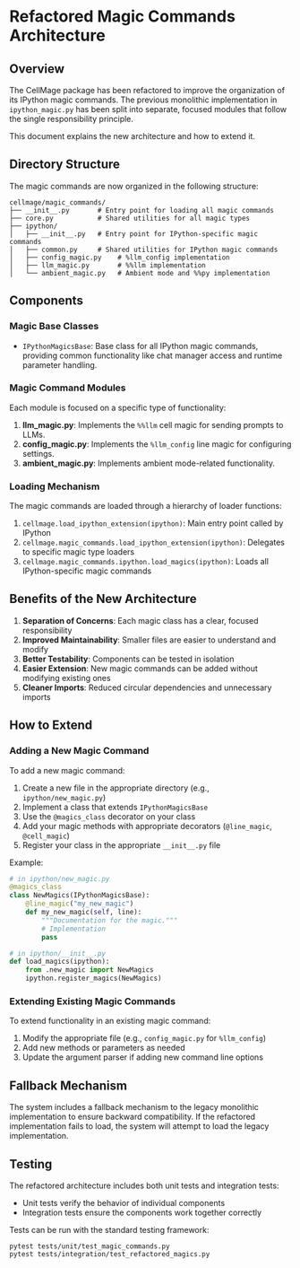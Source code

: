 # Refactored Magic Commands Architecture

## Overview

The CellMage package has been refactored to improve the organization of its IPython magic commands. The previous monolithic implementation in `ipython_magic.py` has been split into separate, focused modules that follow the single responsibility principle.

This document explains the new architecture and how to extend it.

## Directory Structure

The magic commands are now organized in the following structure:

```
cellmage/magic_commands/
├── __init__.py       # Entry point for loading all magic commands
├── core.py           # Shared utilities for all magic types
├── ipython/
│   ├── __init__.py   # Entry point for IPython-specific magic commands
│   ├── common.py     # Shared utilities for IPython magic commands
│   ├── config_magic.py    # %llm_config implementation
│   ├── llm_magic.py       # %%llm implementation
│   └── ambient_magic.py   # Ambient mode and %%py implementation
```

## Components

### Magic Base Classes

- `IPythonMagicsBase`: Base class for all IPython magic commands, providing common functionality like chat manager access and runtime parameter handling.

### Magic Command Modules

Each module is focused on a specific type of functionality:

1. **llm_magic.py**: Implements the `%%llm` cell magic for sending prompts to LLMs.
2. **config_magic.py**: Implements the `%llm_config` line magic for configuring settings.
3. **ambient_magic.py**: Implements ambient mode-related functionality.

### Loading Mechanism

The magic commands are loaded through a hierarchy of loader functions:

1. `cellmage.load_ipython_extension(ipython)`: Main entry point called by IPython
2. `cellmage.magic_commands.load_ipython_extension(ipython)`: Delegates to specific magic type loaders
3. `cellmage.magic_commands.ipython.load_magics(ipython)`: Loads all IPython-specific magic commands

## Benefits of the New Architecture

1. **Separation of Concerns**: Each magic class has a clear, focused responsibility
2. **Improved Maintainability**: Smaller files are easier to understand and modify
3. **Better Testability**: Components can be tested in isolation
4. **Easier Extension**: New magic commands can be added without modifying existing ones
5. **Cleaner Imports**: Reduced circular dependencies and unnecessary imports

## How to Extend

### Adding a New Magic Command

To add a new magic command:

1. Create a new file in the appropriate directory (e.g., `ipython/new_magic.py`)
2. Implement a class that extends `IPythonMagicsBase`
3. Use the `@magics_class` decorator on your class
4. Add your magic methods with appropriate decorators (`@line_magic`, `@cell_magic`)
5. Register your class in the appropriate `__init__.py` file

Example:

```python
# in ipython/new_magic.py
@magics_class
class NewMagics(IPythonMagicsBase):
    @line_magic("my_new_magic")
    def my_new_magic(self, line):
        """Documentation for the magic."""
        # Implementation
        pass

# in ipython/__init__.py
def load_magics(ipython):
    from .new_magic import NewMagics
    ipython.register_magics(NewMagics)
```

### Extending Existing Magic Commands

To extend functionality in an existing magic command:

1. Modify the appropriate file (e.g., `config_magic.py` for `%llm_config`)
2. Add new methods or parameters as needed
3. Update the argument parser if adding new command line options

## Fallback Mechanism

The system includes a fallback mechanism to the legacy monolithic implementation to ensure backward compatibility. If the refactored implementation fails to load, the system will attempt to load the legacy implementation.

## Testing

The refactored architecture includes both unit tests and integration tests:

- Unit tests verify the behavior of individual components
- Integration tests ensure the components work together correctly

Tests can be run with the standard testing framework:

```
pytest tests/unit/test_magic_commands.py
pytest tests/integration/test_refactored_magics.py
```
